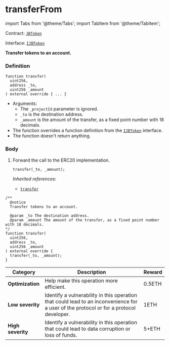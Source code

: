 # transferFrom

import Tabs from '@theme/Tabs';
import TabItem from '@theme/TabItem';

Contract: [`JBToken`](/api/contracts/jbtoken/README.md)​‌

Interface: [`IJBToken`](/api/interfaces/ijbtoken.md)

<Tabs>
<TabItem value="Step by step" label="Step by step">

**Transfer tokens to an account.**

### Definition

```solidity
function transfer(
  uint256,
  address _to,
  uint256 _amount
) external override { ... }
```

* Arguments:
  * The `_projectId` parameter is ignored.
  * `_to` is the destination address.
  * `_amount` is the amount of the transfer, as a fixed point number with 18 decimals.
* The function overrides a function definition from the [`IJBToken`](/api/interfaces/ijbtoken.md) interface.
* The function doesn't return anything.

### Body

1.  Forward the call to the ERC20 implementation.

    ```solidity
    transfer(_to, _amount);
    ```

    _Inherited references:_

    * [`transfer`](https://docs.openzeppelin.com/contracts/2.x/api/token/erc20#IERC20-transfer-address-uint256-)

</TabItem>

<TabItem value="Code" label="Code">

```solidity
/** 
  @notice
  Transfer tokens to an account.

  @param _to The destination address.
  @param _amount The amount of the transfer, as a fixed point number with 18 decimals.
*/
function transfer(
  uint256,
  address _to,
  uint256 _amount
) external override {
  transfer(_to, _amount);
}
```

</TabItem>

<TabItem value="Bug bounty" label="Bug bounty">

| Category          | Description                                                                                                                            | Reward |
| ----------------- | -------------------------------------------------------------------------------------------------------------------------------------- | ------ |
| **Optimization**  | Help make this operation more efficient.                                                                                               | 0.5ETH |
| **Low severity**  | Identify a vulnerability in this operation that could lead to an inconvenience for a user of the protocol or for a protocol developer. | 1ETH   |
| **High severity** | Identify a vulnerability in this operation that could lead to data corruption or loss of funds.                                        | 5+ETH  |

</TabItem>
</Tabs>

